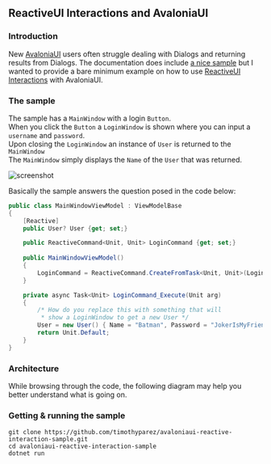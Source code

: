 ## ReactiveUI Interactions and AvaloniaUI

### Introduction
New [AvaloniaUI](https://www.avaloniaui.net) users often struggle dealing with Dialogs and returning results from Dialogs. The documentation does include [a nice sample](https://docs.avaloniaui.net/tutorials/music-store-app/opening-a-dialog) but I wanted to provide a bare minimum example on how to use [ReactiveUI Interactions](https://www.reactiveui.net/docs/handbook/interactions/) with AvaloniaUI.

### The sample
The sample has a `MainWindow` with a login `Button`.   
When you click the `Button` a `LoginWindow` is shown where you can input a `username` and `password`.  
Upon closing the `LoginWindow` an instance of `User` is returned to the `MainWindow`   
The `MainWindow` simply displays the `Name` of the `User` that was returned.

![screenshot](/home/timothy/Documents/Projects/InteractionSample/screenshot.png)
  
Basically the sample answers the question posed in the code below:

```csharp
public class MainWindowViewModel : ViewModelBase
{                
	[Reactive]
	public User? User {get; set;}        

	public ReactiveCommand<Unit, Unit> LoginCommand {get; set;}
	
	public MainWindowViewModel()
	{            
		LoginCommand = ReactiveCommand.CreateFromTask<Unit, Unit>(LoginCommand_Execute);		
	}

	private async Task<Unit> LoginCommand_Execute(Unit arg)
	{
		/* How do you replace this with something that will
		 * show a LoginWindow to get a new User */
		User = new User() { Name = "Batman", Password = "JokerIsMyFriend" }; 		
		return Unit.Default;
	}
}
```

### Architecture
While browsing through the code, the following diagram may help you better understand what is going on.

### Getting & running the sample

```
git clone https://github.com/timothyparez/avaloniaui-reactive-interaction-sample.git
cd avaloniaui-reactive-interaction-sample
dotnet run
```



